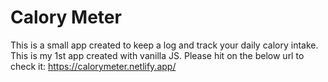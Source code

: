 # Calory Meter

This is a small app created to keep a log and track your daily calory intake. This is my 1st app created with vanilla JS. 
Please hit on the below url to check it:
https://calorymeter.netlify.app/
